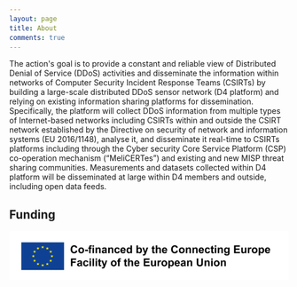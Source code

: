 ```yaml
---
layout: page
title: About
comments: true
---
```


The action's goal is to provide a constant and reliable view of Distributed Denial of Service (DDoS) activities and disseminate the information within networks of Computer Security Incident Response Teams (CSIRTs) by building a large-scale distributed DDoS sensor network (D4 platform) and relying on existing information sharing platforms for dissemination. Specifically, the platform will collect DDoS information from multiple types of Internet-based networks including CSIRTs within and outside the CSIRT network established by the Directive on security of network and information systems (EU 2016/1148), analyse it, and disseminate it real-time to CSIRTs platforms including through the Cyber security Core Service Platform (CSP) co-operation mechanism (“MeliCERTes”) and existing and new MISP threat sharing communities. Measurements and datasets collected within D4 platform will be disseminated at large within D4 members and outside, including open data feeds.

## Funding

![](/assets/images/cef.png)
